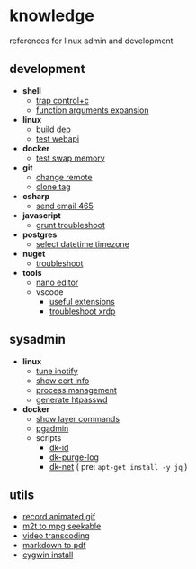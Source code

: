 # knowledge

references for linux admin and development 

## development

- **shell**
  - [trap control+c](shell/trap-ctrlc.md)
  - [function arguments expansion](shell/function-args-expansion.md)
- **linux**
  - [build dep](linux/build-dep.md)
  - [test webapi](linux/test-webapi.md)
- **docker**
  - [test swap memory](docker/test-swap-memory.md)
- **git**
  - [change remote](git/change-remote.md)
  - [clone tag](git/clone-tag.md)
- **csharp**
  - [send email 465](csharp/send-email-465.md)
- **javascript**
  - [grunt troubleshoot](javascript/grunt-troubleshoot.md)
- **postgres**
  - [select datetime timezone](psql/select-datetime-timezone.md)
- **nuget**
  - [troubleshoot](nuget/troubleshoot.md)
- **tools**
  - [nano editor](tools/nano-editor.md)
  - vscode
    - [useful extensions](tools/vscode-useful-extensions.md)
    - [troubleshoot xrdp](tools/vscode-xrdp-troubleshoot.md)

## sysadmin

- **linux**
  - [tune inotify](linux/tune-inotify.md)
  - [show cert info](_files/utils/show-cert-info)
  - [process management](linux/process-management.md)
  - [generate htpasswd](linux/generate-htpasswd.md)
- **docker**
  - [show layer commands](docker/show-layer-commands.md)
  - [pgadmin](docker/pgadmin.md)
  - scripts
    - [dk-id](_files/dk-id)
    - [dk-purge-log](_files/dk-purge-log)
    - [dk-net](_files/dk-net) ( pre: `apt-get install -y jq` )

## utils

- [record animated gif](tools/record-animated-gif.md)
- [m2t to mpg seekable](tools/m2t-to-mpg-seekable.md)
- [video transcoding](tools/video-transcoding.md)
- [markdown to pdf](tools/markdown-to-pdf.md)
- [cygwin install](tools/cygwin-install.md)
